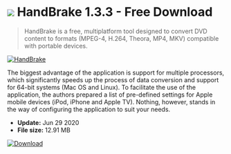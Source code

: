 # ![](https://cdn.softexe.net/static/icon/6/handbrake-9048.png) HandBrake 1.3.3 - Free Download

> HandBrake is a free, multiplatform tool designed to convert DVD content to formats (MPEG-4, H.264, Theora, MP4, MKV) compatible with portable devices.

[![HandBrake](https://gallery.dpcdn.pl/imgc/Tools/514/g_-_420x350_1.5_-_x20091214160407.jpg)](https://softexe.net/win/multimedia/video/handbrake:aRdh.html)

The biggest advantage of the application is support for multiple processors, which significantly speeds up the process of data conversion and support for 64-bit systems (Mac OS and Linux). To facilitate the use of the application, the authors prepared a list of pre-defined settings for Apple mobile devices (iPod, iPhone and Apple TV). Nothing, however, stands in the way of configuring the application to suit your needs.


- **Update:** Jun 29 2020
- **File size:** 12.91 MB

[![Download](https://cdn.softexe.net/static/img/download.png)](https://softexe.net/win/multimedia/video/handbrake:aRdh.html)

